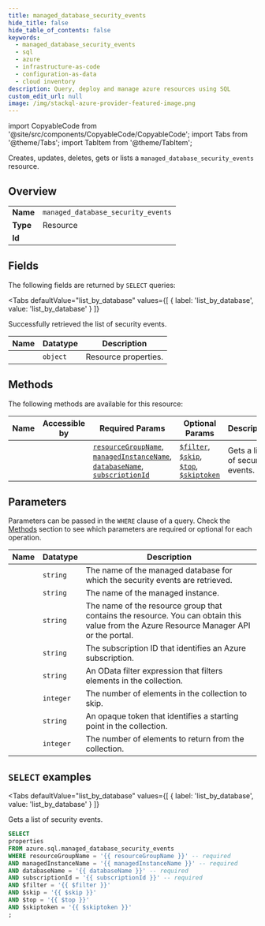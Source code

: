```yaml
--- 
title: managed_database_security_events
hide_title: false
hide_table_of_contents: false
keywords:
  - managed_database_security_events
  - sql
  - azure
  - infrastructure-as-code
  - configuration-as-data
  - cloud inventory
description: Query, deploy and manage azure resources using SQL
custom_edit_url: null
image: /img/stackql-azure-provider-featured-image.png
---
```


import CopyableCode from '@site/src/components/CopyableCode/CopyableCode';
import Tabs from '@theme/Tabs';
import TabItem from '@theme/TabItem';

Creates, updates, deletes, gets or lists a <code>managed_database_security_events</code> resource.

## Overview
<table><tbody>
<tr><td><b>Name</b></td><td><code>managed_database_security_events</code></td></tr>
<tr><td><b>Type</b></td><td>Resource</td></tr>
<tr><td><b>Id</b></td><td><CopyableCode code="azure.sql.managed_database_security_events" /></td></tr>
</tbody></table>

## Fields

The following fields are returned by `SELECT` queries:

<Tabs
    defaultValue="list_by_database"
    values={[
        { label: 'list_by_database', value: 'list_by_database' }
    ]}
>
<TabItem value="list_by_database">

Successfully retrieved the list of security events.

<table>
<thead>
    <tr>
    <th>Name</th>
    <th>Datatype</th>
    <th>Description</th>
    </tr>
</thead>
<tbody>
<tr>
    <td><CopyableCode code="properties" /></td>
    <td><code>object</code></td>
    <td>Resource properties.</td>
</tr>
</tbody>
</table>
</TabItem>
</Tabs>

## Methods

The following methods are available for this resource:

<table>
<thead>
    <tr>
    <th>Name</th>
    <th>Accessible by</th>
    <th>Required Params</th>
    <th>Optional Params</th>
    <th>Description</th>
    </tr>
</thead>
<tbody>
<tr>
    <td><a href="#list_by_database"><CopyableCode code="list_by_database" /></a></td>
    <td><CopyableCode code="select" /></td>
    <td><a href="#parameter-resourceGroupName"><code>resourceGroupName</code></a>, <a href="#parameter-managedInstanceName"><code>managedInstanceName</code></a>, <a href="#parameter-databaseName"><code>databaseName</code></a>, <a href="#parameter-subscriptionId"><code>subscriptionId</code></a></td>
    <td><a href="#parameter-$filter"><code>$filter</code></a>, <a href="#parameter-$skip"><code>$skip</code></a>, <a href="#parameter-$top"><code>$top</code></a>, <a href="#parameter-$skiptoken"><code>$skiptoken</code></a></td>
    <td>Gets a list of security events.</td>
</tr>
</tbody>
</table>

## Parameters

Parameters can be passed in the `WHERE` clause of a query. Check the [Methods](#methods) section to see which parameters are required or optional for each operation.

<table>
<thead>
    <tr>
    <th>Name</th>
    <th>Datatype</th>
    <th>Description</th>
    </tr>
</thead>
<tbody>
<tr id="parameter-databaseName">
    <td><CopyableCode code="databaseName" /></td>
    <td><code>string</code></td>
    <td>The name of the managed database for which the security events are retrieved.</td>
</tr>
<tr id="parameter-managedInstanceName">
    <td><CopyableCode code="managedInstanceName" /></td>
    <td><code>string</code></td>
    <td>The name of the managed instance.</td>
</tr>
<tr id="parameter-resourceGroupName">
    <td><CopyableCode code="resourceGroupName" /></td>
    <td><code>string</code></td>
    <td>The name of the resource group that contains the resource. You can obtain this value from the Azure Resource Manager API or the portal.</td>
</tr>
<tr id="parameter-subscriptionId">
    <td><CopyableCode code="subscriptionId" /></td>
    <td><code>string</code></td>
    <td>The subscription ID that identifies an Azure subscription.</td>
</tr>
<tr id="parameter-$filter">
    <td><CopyableCode code="$filter" /></td>
    <td><code>string</code></td>
    <td>An OData filter expression that filters elements in the collection.</td>
</tr>
<tr id="parameter-$skip">
    <td><CopyableCode code="$skip" /></td>
    <td><code>integer</code></td>
    <td>The number of elements in the collection to skip.</td>
</tr>
<tr id="parameter-$skiptoken">
    <td><CopyableCode code="$skiptoken" /></td>
    <td><code>string</code></td>
    <td>An opaque token that identifies a starting point in the collection.</td>
</tr>
<tr id="parameter-$top">
    <td><CopyableCode code="$top" /></td>
    <td><code>integer</code></td>
    <td>The number of elements to return from the collection.</td>
</tr>
</tbody>
</table>

## `SELECT` examples

<Tabs
    defaultValue="list_by_database"
    values={[
        { label: 'list_by_database', value: 'list_by_database' }
    ]}
>
<TabItem value="list_by_database">

Gets a list of security events.

```sql
SELECT
properties
FROM azure.sql.managed_database_security_events
WHERE resourceGroupName = '{{ resourceGroupName }}' -- required
AND managedInstanceName = '{{ managedInstanceName }}' -- required
AND databaseName = '{{ databaseName }}' -- required
AND subscriptionId = '{{ subscriptionId }}' -- required
AND $filter = '{{ $filter }}'
AND $skip = '{{ $skip }}'
AND $top = '{{ $top }}'
AND $skiptoken = '{{ $skiptoken }}'
;
```
</TabItem>
</Tabs>
